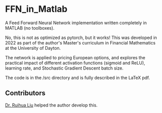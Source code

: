 # FFN_in_Matlab
A Feed Forward Neural Network implementation written completely in MATLAB (no toolboxes).

No, this is not as optimized as pytorch, but it works!
This was developed in 2022 as part of the author's Master's curriculum in Financial Mathematics at the University of Dayton.

The network is applied to pricing European options, and explores the practical impact of different activation functions (sigmoid and ReLU), learning rate, and Stochastic Gradient Descent batch size.

The code is in the /src directory and is fully described in the LaTeX pdf. 

## Contributors
[Dr. Ruihua Liu](https://udayton.edu/directory/artssciences/mathematics/liu_ruihua.php) helped the author develop this.

